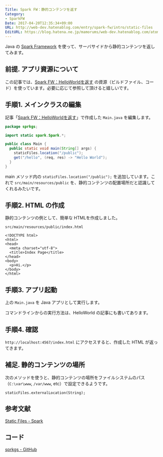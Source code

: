 ```yaml
---
Title: Spark FW：静的コンテンツを返す
Category:
- SparkFW
Date: 2017-04-20T12:35:34+09:00
URL: http://web-dev.hatenablog.com/entry/spark-fw/intro/static-files
EditURL: https://blog.hatena.ne.jp/mamorums/web-dev.hatenablog.com/atom/entry/10328749687238297447
---
```



Java の [Spark Framework](http://sparkjava.com/) を使って、サーバサイドから静的コンテンツを返してみます。


## 前提. アプリ資源について
この記事では、[Spark FW：HelloWorldを返す](/entry/spark-fw/intro/hello-world) の資源（ビルドファイル、コード）を使っています。必要に応じて参照して頂けると嬉しいです。


## 手順1. メインクラスの編集
記事「[Spark FW：HelloWorldを返す](/entry/spark-fw/intro/hello-world)」で作成した `Main.java` を編集します。

```java
package sprkgs;

import static spark.Spark.*;

public class Main {
  public static void main(String[] args) {
    staticFiles.location("/public");
    get("/hello", (req, res) -> "Hello World");
  }
}
```

main メソッド内の `staticFiles.location("/public");` を追加しています。これで `src/main/resources/public` を、静的コンテンツの配置場所だと認識してくれるみたいです。


## 手順2. HTML の作成
静的コンテンツの例として、簡単な HTMLを作成しました。

`src/main/resources/public/index.html`

```
<!DOCTYPE html>
<html>
<head>
  <meta charset="utf-8">
  <title>Index Page</title>
</head>
<body>
  <p>Hi.</p>
</body>
</html>
```


## 手順3. アプリ起動
上の `Main.java` を Java アプリとして実行します。

コマンドラインからの実行方法は、HelloWorld の記事にも書いてあります。


## 手順4. 確認
`http://localhost:4567/index.html` にアクセスすると、作成した HTML が返ってきます。


## 補足. 静的コンテンツの場所
次のメソッドを使うと、静的コンテンツの場所をファイルシステムのパス（`C:\var\www`, `/var/www`, etc）で設定できるようです。

```
staticFiles.externalLocation(String);
```


## 参考文献
[Static Files - Spark](http://sparkjava.com/documentation.html#static-files)


## コード
[sprkgs - GitHub](https://github.com/mamorum/blog/tree/master/code/sprkgs)
